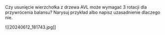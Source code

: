 Czy usunięcie wierzchołka z drzewa AVL może wymagać 3 rotacji dla przywrócenia balansu? Narysuj przykład albo napisz uzasadnienie dlaczego nie.


![[20240612_181743.jpg]]